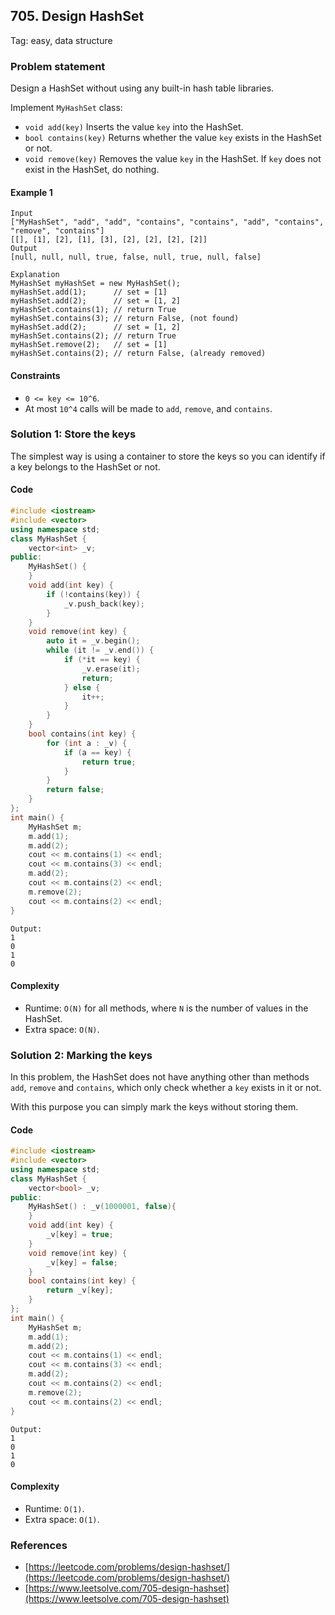 ## 705. Design HashSet
Tag: easy, data structure

### Problem statement

Design a HashSet without using any built-in hash table libraries.

Implement `MyHashSet` class:

* `void add(key)` Inserts the value `key` into the HashSet.
* `bool contains(key)` Returns whether the value `key` exists in the HashSet or not.
* `void remove(key)` Removes the value `key` in the HashSet. If `key` does not exist in the HashSet, do nothing.
 

#### Example 1
```plain
Input
["MyHashSet", "add", "add", "contains", "contains", "add", "contains", "remove", "contains"]
[[], [1], [2], [1], [3], [2], [2], [2], [2]]
Output
[null, null, null, true, false, null, true, null, false]

Explanation
MyHashSet myHashSet = new MyHashSet();
myHashSet.add(1);      // set = [1]
myHashSet.add(2);      // set = [1, 2]
myHashSet.contains(1); // return True
myHashSet.contains(3); // return False, (not found)
myHashSet.add(2);      // set = [1, 2]
myHashSet.contains(2); // return True
myHashSet.remove(2);   // set = [1]
myHashSet.contains(2); // return False, (already removed)
```

#### Constraints

* `0 <= key <= 10^6`.
* At most `10^4` calls will be made to `add`, `remove`, and `contains`.

### Solution 1: Store the keys 

The simplest way is using a container to store the keys so you can identify if a key belongs to the HashSet or not.

#### Code
```cpp
#include <iostream>
#include <vector>
using namespace std;
class MyHashSet {
    vector<int> _v;
public:
    MyHashSet() {        
    }   
    void add(int key) {
        if (!contains(key)) {
            _v.push_back(key);
        }
    }    
    void remove(int key) {
        auto it = _v.begin();
        while (it != _v.end()) {
            if (*it == key) {
                _v.erase(it);
                return;
            } else {
                it++;
            }
        }
    }    
    bool contains(int key) {
        for (int a : _v) {
            if (a == key) {
                return true;
            }
        }
        return false;
    }
};
int main() {
    MyHashSet m;
    m.add(1);
    m.add(2);
    cout << m.contains(1) << endl;
    cout << m.contains(3) << endl;
    m.add(2);
    cout << m.contains(2) << endl;
    m.remove(2);
    cout << m.contains(2) << endl;
}
```
```plain
Output:
1
0
1
0
```

#### Complexity
* Runtime: `O(N)` for all methods, where `N` is the number of values in the HashSet.
* Extra space: `O(N)`.

### Solution 2: Marking the keys

In this problem, the HashSet does not have anything other than methods `add`, `remove` and `contains`, which only check whether a `key` exists in it or not.

With this purpose you can simply mark the keys without storing them.

#### Code
```cpp
#include <iostream>
#include <vector>
using namespace std;
class MyHashSet {
    vector<bool> _v;
public:
    MyHashSet() : _v(1000001, false){        
    }   
    void add(int key) {
        _v[key] = true;
    }    
    void remove(int key) {
        _v[key] = false;
    }    
    bool contains(int key) {
        return _v[key];
    }
};
int main() {
    MyHashSet m;
    m.add(1);
    m.add(2);
    cout << m.contains(1) << endl;
    cout << m.contains(3) << endl;
    m.add(2);
    cout << m.contains(2) << endl;
    m.remove(2);
    cout << m.contains(2) << endl;
}
```
```plain
Output:
1
0
1
0
```

#### Complexity
* Runtime: `O(1)`.
* Extra space: `O(1)`.

### References
* [https://leetcode.com/problems/design-hashset/](https://leetcode.com/problems/design-hashset/)
* [https://www.leetsolve.com/705-design-hashset](https://www.leetsolve.com/705-design-hashset)